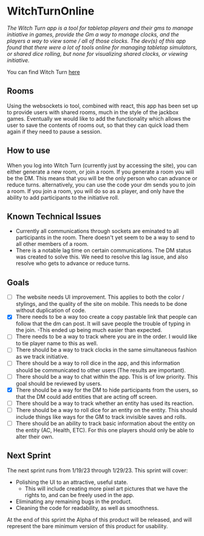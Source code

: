 # WitchTurnOnline
   *The Witch Turn app is a tool for tabletop players and their gms to manage initiative in games, provide the Gm a way to manage clocks, and the players a way to view some / all of those clocks. The dev(s) of this app found that there were a lot of tools online for managing tabletop simulators, or shared dice rolling, but none for visualizing shared clocks, or viewing initiative.*
   
You can find Witch Turn [here](https://witch-turn-l95l.onrender.com)


## Rooms
  Using the websockets io tool, combined with react, this app has been set up to provide users with shared rooms, much in the style of the jackbox games. Eventually we would like to add the functionality which allows the user to save the contents of rooms out, so that they can quick load them again if they need to pause a session.
  
## How to use

  When you log into Witch Turn (currently just by accessing the site), you can either generate a new room, or join a room. If you generate a room you will be the DM. This means that you will be the only person who can advance or reduce turns. alternatively, you can use the code your dm sends you to join a room. If you join a room, you will do so as a player, and only have the ability to add participants to the initiative roll.


## Known Technical Issues

- Currently all communications through sockets are eminated to all participants in the room. There doesn't yet seem to be a way to send to all other members of a room.
- There is a notable lag time on certain communications. The DM status was created to solve this. We need to resolve this lag issue, and also resolve who gets to advance or reduce turns.

## Goals

- [ ] The website needs UI improvement. This applies to both the color / stylings, and the quality of the site on mobile. This needs to be done without duplication of code.
- [x] There needs to be a way too create a copy pastable link that people can follow that the dm can post. It will save people the trouble of typing in the join.
  -This ended up being much easier than expected.
- [ ] There needs to be a way to track where you are in the order. I would like to tie player name to this as well. 
- [ ] There should be a way to track clocks in the same simultaneous fashion as we track initiative.
- [ ] There should be a way to roll dice in the app, and this information should be communicated to other users (The results are important).
- [ ] There should be a way to chat within the app. This is of low priority. This goal should be reviewed by users.
- [x] There should be a way for the DM to hide participants from the users, so that the DM could add entities that are acting off screen.
- [ ] There should be a way to track whether an entity has used its reaction.
- [ ] There should be a way to roll dice for an entity on the entity. This should include things like ways for the GM to track invisible saves and rolls.
- [ ] There should be an ability to track basic information about the entity on the entity (AC, Health, ETC). For this one players should only be able to alter their own.

## Next Sprint

  The next sprint runs from 1/19/23 through 1/29/23.
  This sprint will cover:
  - Polishing the UI to an attractive, useful state.
    - This will include creating more pixel art pictures that we have the rights to, and can be freely used in the app.
  - Eliminating any remaining bugs in the product.
  - Cleaning the code for readability, as well as smoothness.
  
  At the end of this sprint the Alpha of this product will be released, and will represent the bare minimum version of this product for usability.
